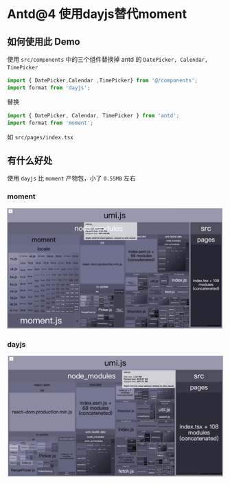 # Antd@4 使用dayjs替代moment

## 如何使用此 Demo
使用 `src/components` 中的三个组件替换掉 antd 的 `DatePicker, Calendar, TimePicker`

```js
import { DatePicker,Calendar ,TimePicker} from '@/components';
import format from 'dayjs';
```

替换

```js
import { DatePicker, Calendar, TimePicker } from 'antd';
import format from 'moment';
```

如 `src/pages/index.tsx`

## 有什么好处

使用 `dayjs` 比 `moment` 产物包，小了 `0.55MB` 左右

### moment
![moment2.07MB](./moment.png)

### dayjs
![dayjs1.52MB](./dayjs.png)
